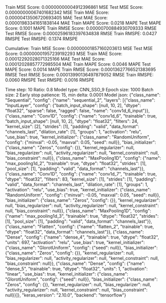 Train MSE Score: 0.00000000004912396861 MSE
Test MSE Score: 0.00000000067401682342 MSE
Train MAE Score: 0.00000413506720693405 MAE
Test MAE Score: 0.00001983341651838144 MAE
Train MAPE Score: 0.0218 MAPE
Test MAPE Score: 0.1001 MAPE
Train RMSE Score: 0.00000700884930709333 RMSE
Test RMSE Score: 0.00002596183397634838 RMSE
Train RMSPE: 0.0427 RMSPE
Test RMSPE: 0.1374 RMSPE

Cumulative:
Train MSE Score: 0.00000001857160203613 MSE
Test MSE Score: 0.00000001957239192293 MSE
Train MAE Score: 0.00012292028071325166 MAE
Test MAE Score: 0.00012028857772985504 MAE
Train MAPE Score: 0.0046 MAPE
Test MAPE Score: 0.0014 MAPE
Train RMSE Score: 0.00013627766521383695 RMSE
Test RMSE Score: 0.00013990136497879052 RMSE
Train RMSPE: 0.0060 RMSPE
Test RMSPE: 0.0016 RMSPE

Time step: 10
Ratio: 0.8
Model type: CNN_SSO_9
Epoch size: 1000
Batch size: 2
Early stop patience: 15, min delta: 0.0001
Model json: {"class_name": "Sequential", "config": {"name": "sequential_2", "layers": [{"class_name": "InputLayer", "config": {"batch_input_shape": [null, 10, 2], "dtype": "float32", "sparse": false, "ragged": false, "name": "conv1d_6_input"}}, {"class_name": "Conv1D", "config": {"name": "conv1d_6", "trainable": true, "batch_input_shape": [null, 10, 2], "dtype": "float32", "filters": 24, "kernel_size": [2], "strides": [1], "padding": "valid", "data_format": "channels_last", "dilation_rate": [1], "groups": 1, "activation": "relu", "use_bias": true, "kernel_initializer": {"class_name": "RandomUniform", "config": {"minval": -0.05, "maxval": 0.05, "seed": null}}, "bias_initializer": {"class_name": "Zeros", "config": {}}, "kernel_regularizer": null, "bias_regularizer": null, "activity_regularizer": null, "kernel_constraint": null, "bias_constraint": null}}, {"class_name": "MaxPooling1D", "config": {"name": "max_pooling1d_2", "trainable": true, "dtype": "float32", "strides": [1], "pool_size": [1], "padding": "valid", "data_format": "channels_last"}}, {"class_name": "Conv1D", "config": {"name": "conv1d_7", "trainable": true, "dtype": "float32", "filters": 83, "kernel_size": [1], "strides": [1], "padding": "valid", "data_format": "channels_last", "dilation_rate": [1], "groups": 1, "activation": "relu", "use_bias": true, "kernel_initializer": {"class_name": "RandomUniform", "config": {"minval": -0.05, "maxval": 0.05, "seed": null}}, "bias_initializer": {"class_name": "Zeros", "config": {}}, "kernel_regularizer": null, "bias_regularizer": null, "activity_regularizer": null, "kernel_constraint": null, "bias_constraint": null}}, {"class_name": "MaxPooling1D", "config": {"name": "max_pooling1d_3", "trainable": true, "dtype": "float32", "strides": [1], "pool_size": [1], "padding": "valid", "data_format": "channels_last"}}, {"class_name": "Flatten", "config": {"name": "flatten_2", "trainable": true, "dtype": "float32", "data_format": "channels_last"}}, {"class_name": "Dense", "config": {"name": "dense_4", "trainable": true, "dtype": "float32", "units": 697, "activation": "relu", "use_bias": true, "kernel_initializer": {"class_name": "GlorotUniform", "config": {"seed": null}}, "bias_initializer": {"class_name": "Zeros", "config": {}}, "kernel_regularizer": null, "bias_regularizer": null, "activity_regularizer": null, "kernel_constraint": null, "bias_constraint": null}}, {"class_name": "Dense", "config": {"name": "dense_5", "trainable": true, "dtype": "float32", "units": 1, "activation": "linear", "use_bias": true, "kernel_initializer": {"class_name": "GlorotUniform", "config": {"seed": null}}, "bias_initializer": {"class_name": "Zeros", "config": {}}, "kernel_regularizer": null, "bias_regularizer": null, "activity_regularizer": null, "kernel_constraint": null, "bias_constraint": null}}]}, "keras_version": "2.10.0", "backend": "tensorflow"}